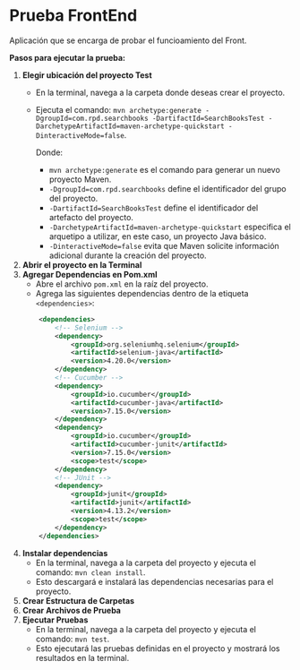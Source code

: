 # Prueba FrontEnd
Aplicación que se encarga de probar el funcioamiento del Front.

**Pasos para ejecutar la prueba:**
1. **Elegir ubicación del proyecto Test**
    - En la terminal, navega a la carpeta donde deseas crear el proyecto.
    - Ejecuta el comando: `mvn archetype:generate -DgroupId=com.rpd.searchbooks -DartifactId=SearchBooksTest -DarchetypeArtifactId=maven-archetype-quickstart -DinteractiveMode=false`.

      Donde:
        - `mvn archetype:generate` es el comando para generar un nuevo proyecto Maven.
        - `-DgroupId=com.rpd.searchbooks` define el identificador del grupo del proyecto.
        - `-DartifactId=SearchBooksTest` define el identificador del artefacto del proyecto.
        - `-DarchetypeArtifactId=maven-archetype-quickstart` especifica el arquetipo a utilizar, en este caso, un proyecto Java básico.
        - `-DinteractiveMode=false` evita que Maven solicite información adicional durante la creación del proyecto.
2. **Abrir el proyecto en la Terminal**
3. **Agregar Dependencias en Pom.xml**
    - Abre el archivo `pom.xml` en la raíz del proyecto.
    - Agrega las siguientes dependencias dentro de la etiqueta `<dependencies>`:
    ```xml
        <dependencies>
            <!-- Selenium -->
            <dependency>
                <groupId>org.seleniumhq.selenium</groupId>
                <artifactId>selenium-java</artifactId>
                <version>4.20.0</version>
            </dependency>
            <!-- Cucumber -->
            <dependency>
                <groupId>io.cucumber</groupId>
                <artifactId>cucumber-java</artifactId>
                <version>7.15.0</version>
            </dependency>
            <dependency>
                <groupId>io.cucumber</groupId>
                <artifactId>cucumber-junit</artifactId>
                <version>7.15.0</version>
                <scope>test</scope>
            </dependency>
            <!-- JUnit -->
            <dependency>
                <groupId>junit</groupId>
                <artifactId>junit</artifactId>
                <version>4.13.2</version>
                <scope>test</scope>
            </dependency>
        </dependencies>
    ```
3. **Instalar dependencias**
    - En la terminal, navega a la carpeta del proyecto y ejecuta el comando: `mvn clean install`.
    - Esto descargará e instalará las dependencias necesarias para el proyecto.
4. **Crear Estructura de Carpetas**
5. **Crear Archivos de Prueba**
6. **Ejecutar Pruebas**
    - En la terminal, navega a la carpeta del proyecto y ejecuta el comando: `mvn test`.
    - Esto ejecutará las pruebas definidas en el proyecto y mostrará los resultados en la terminal.